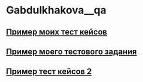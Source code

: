 # Gabdulkhakova__qa
[Пример моих тест кейсов](https://docs.google.com/spreadsheets/d/1M35vNFDkiRxXsXWFO1PaBboz4r2meB0MTHKsN_Il--s/edit)
---
[Пример моего тестового задания](https://docs.google.com/spreadsheets/d/1slmf2OCIQ9wlkUYt896PE7uhPBgS4EFDcOLdDvv-1oU/edit#gid=0)
---
[Пример тест кейсов 2](https://docs.google.com/spreadsheets/d/1I0hN8rWBzHK0LclUqukVkh6PR0RT_tNL9LonnL38aoY/edit#gid=0)
---

